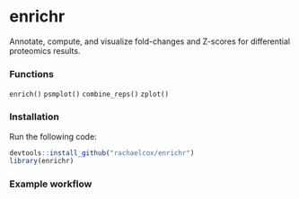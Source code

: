 # enrichr
Annotate, compute, and visualize fold-changes and Z-scores for differential proteomics results.

### Functions
`enrich()`
`psmplot()`
`combine_reps()`
`zplot()`

### Installation
Run the following code:
``` r
devtools::install_github("rachaelcox/enrichr")
library(enrichr)
```
### Example workflow
